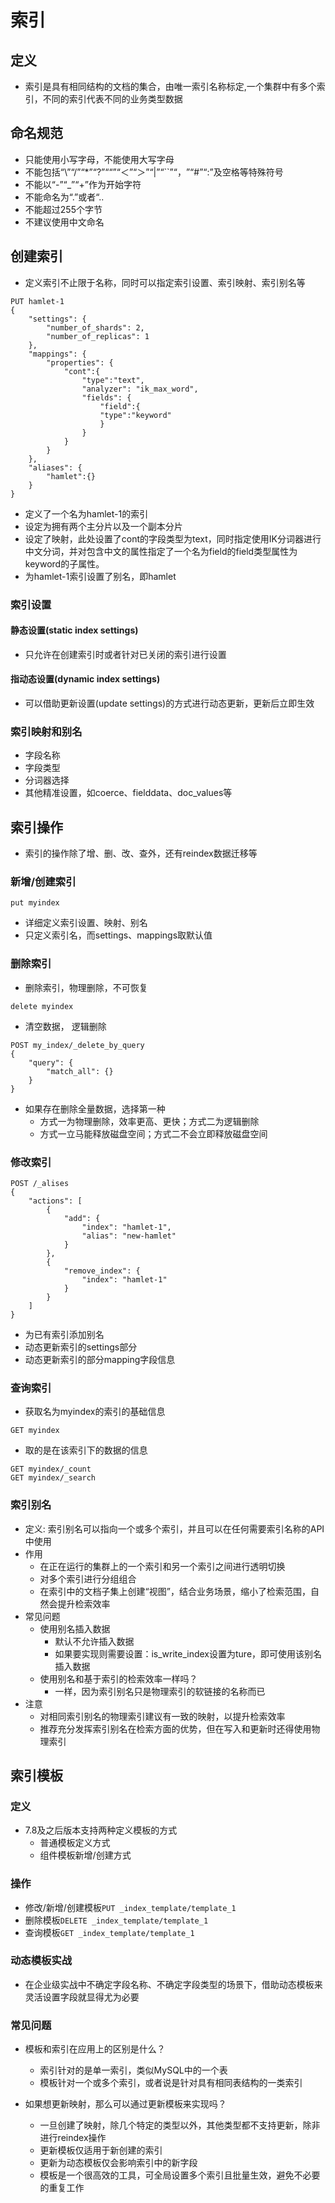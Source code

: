 # 索引
## 定义
- 索引是具有相同结构的文档的集合，由唯一索引名称标定,一个集群中有多个索引，不同的索引代表不同的业务类型数据
## 命名规范
- 只能使用小写字母，不能使用大写字母
- 不能包括“\”​“/”​“*”​“?”​“​“​”​“＜”​“＞”​“|”​“``”​“​，​”​“#”​“:”及空格等特殊符号
- 不能以“-”​“_”​“+”作为开始字符
- 不能命名为“.”或者“..
- 不能超过255个字节
- 不建议使用中文命名
## 创建索引
- 定义索引不止限于名称，同时可以指定索引设置、索引映射、索引别名等
```
PUT hamlet-1
{
    "settings": {
        "number_of_shards": 2,
        "number_of_replicas": 1
    },
    "mappings": {
        "properties": {
            "cont":{
                "type":"text",
                "analyzer": "ik_max_word",
                "fields": {
                    "field":{
                    "type":"keyword"
                    }
                }
            }
        }
    },
    "aliases": {
        "hamlet":{}
    }
}
```
- 定义了一个名为hamlet-1的索引
- 设定为拥有两个主分片以及一个副本分片
- 设定了映射，此处设置了cont的字段类型为text，同时指定使用IK分词器进行中文分词，并对包含中文的属性指定了一个名为field的field类型属性为keyword的子属性。
- 为hamlet-1索引设置了别名，即hamlet

### 索引设置
#### 静态设置(static index settings)
- 只允许在创建索引时或者针对已关闭的索引进行设置

#### 指动态设置(dynamic index settings)
- 可以借助更新设置(update settings)的方式进行动态更新，更新后立即生效
### 索引映射和别名
- 字段名称
- 字段类型
- 分词器选择
- 其他精准设置，如coerce、fielddata、doc_values等

## 索引操作
- 索引的操作除了增、删、改、查外，还有reindex数据迁移等

### 新增/创建索引
```
put myindex
```
- 详细定义索引设置、映射、别名
- 只定义索引名，而settings、mappings取默认值

### 删除索引
- 删除索引，物理删除，不可恢复
```
delete myindex
```

- 清空数据， 逻辑删除
```
POST my_index/_delete_by_query
{
    "query": {
        "match_all": {}
    }
}
```

- 如果存在删除全量数据，选择第一种
  - 方式一为物理删除，效率更高、更快；方式二为逻辑删除
  - 方式一立马能释放磁盘空间；方式二不会立即释放磁盘空间

### 修改索引
```
POST /_alises
{
    "actions": [
        {
            "add": {
                "index": "hamlet-1",
                "alias": "new-hamlet"
            }
        },
        {
            "remove_index": {
                "index": "hamlet-1"
            }
        }
    ]
}
```
- 为已有索引添加别名
- 动态更新索引的settings部分
- 动态更新索引的部分mapping字段信息

### 查询索引
- 获取名为myindex的索引的基础信息
```
GET myindex
```
- 取的是在该索引下的数据的信息
```
GET myindex/_count
GET myindex/_search
```
### 索引别名
- 定义: 索引别名可以指向一个或多个索引，并且可以在任何需要索引名称的API中使用
- 作用
  - 在正在运行的集群上的一个索引和另一个索引之间进行透明切换
  - 对多个索引进行分组组合
  - 在索引中的文档子集上创建“视图”​，结合业务场景，缩小了检索范围，自然会提升检索效率
- 常见问题
  - 使用别名插入数据
    - 默认不允许插入数据
    - 如果要实现则需要设置：is_write_index设置为ture，即可使用该别名插入数据
  - 使用别名和基于索引的检索效率一样吗？
    - 一样，因为索引别名只是物理索引的软链接的名称而已
- 注意
  - 对相同索引别名的物理索引建议有一致的映射，以提升检索效率
  - 推荐充分发挥索引别名在检索方面的优势，但在写入和更新时还得使用物理索引
## 索引模板
### 定义
  - 7.8及之后版本支持两种定义模板的方式
    - 普通模板定义方式
    - 组件模板新增/创建方式
### 操作
  - 修改/新增/创建模板```PUT _index_template/template_1 ```
  - 删除模板```DELETE _index_template/template_1 ```
  - 查询模板```GET _index_template/template_1```

### 动态模板实战
- 在企业级实战中不确定字段名称、不确定字段类型的场景下，借助动态模板来灵活设置字段就显得尤为必要
### 常见问题
- 模板和索引在应用上的区别是什么？
  - 索引针对的是单一索引，类似MySQL中的一个表
  - 模板针对一个或多个索引，或者说是针对具有相同表结构的一类索引

- 如果想更新映射，那么可以通过更新模板来实现吗？
  - 一旦创建了映射，除几个特定的类型以外，其他类型都不支持更新，除非进行reindex操作
  - 更新模板仅适用于新创建的索引
  - 更新为动态模板仅会影响索引中的新字段
  - 模板是一个很高效的工具，可全局设置多个索引且批量生效，避免不必要的重复工作